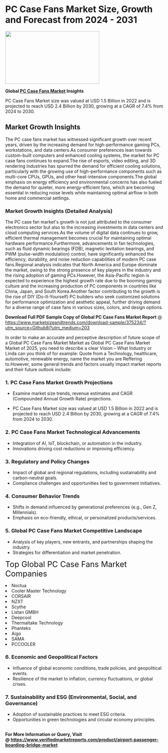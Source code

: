 <H1>PC Case Fans Market Size, Growth and Forecast from 2024 - 2031</H1><img class="aligncenter size-medium wp-image-584254" src="https://thirdeyenews.in/wp-content/uploads/2024/09/Global-Market-Research-300x168.jpeg" alt="" width="300" height="168" /><p><strong>Global&nbsp;<a href="https://www.marketsizeandtrends.com/download-sample/375234/?utm_source=Github8j?utm_medium=203">PC Case Fans Market</a> Insights</strong></p><p>PC Case Fans Market size was valued at USD 1.5 Billion in 2022 and is projected to reach USD 2.4 Billion by 2030, growing at a CAGR of 7.4% from 2024 to 2030.</p><p><h2>Market Growth Insights</h2> The PC case fans market has witnessed significant growth over recent years, driven by the increasing demand for high-performance gaming PCs, workstations, and data centers.As consumer preferences lean towards custom-built computers and enhanced cooling systems, the market for PC case fans continues to expand.The rise of esports, video editing, and 3D rendering industries has spurred the demand for efficient cooling solutions, particularly with the growing use of high-performance components such as multi-core CPUs, GPUs, and other heat-intensive components.The global emphasis on energy efficiency and environmental concerns has also fueled the demand for quieter, more energy-efficient fans, which are becoming essential in reducing noise levels while maintaining optimal airflow in both home and commercial settings. <h3>Market Growth Insights (Detailed Analysis)</h3> The PC case fan market's growth is not just attributed to the consumer electronics sector but also to the increasing investments in data centers and cloud computing services.As the volume of digital data continues to grow, efficient thermal management becomes crucial for maintaining optimal hardware performance.Furthermore, advancements in fan technologies, such as fluid dynamic bearings (FDB), magnetic levitation bearings, and PWM (pulse-width modulation) control, have significantly enhanced the efficiency, durability, and noise reduction capabilities of modern PC case fans.Regional analysis indicates that North America and Europe dominate the market, owing to the strong presence of key players in the industry and the rising adoption of gaming PCs.However, the Asia-Pacific region is expected to experience the highest growth rate due to the booming gaming culture and the increasing production of PC components in countries like China, Japan, and South Korea.Another factor contributing to the growth is the rise of DIY (Do-It-Yourself) PC builders who seek customized solutions for performance optimization and aesthetic appeal, further driving demand for a diverse range of case fans in various sizes, colors, and design options.</p><p><span class=""><strong>Download Full PDF Sample Copy of Global PC Case Fans Market Report</strong> @ <a href="https://www.marketsizeandtrends.com/download-sample/375234/?utm_source=Github8j?utm_medium=203" target="_blank">https://www.marketsizeandtrends.com/download-sample/375234/?utm_source=Github8j?utm_medium=203</a></span></p><p>In order to make an accurate and perceptive description of future scope of a Global&nbsp;PC Case Fans Market Market as Global&nbsp;PC Case Fans Market Market of 2025, you need to describe a clear Vision &ndash; What Industry or Linda can you think of for example: Quote from a Technology, healthcare, automotive, renewable energy, name the market you are Reffering to.However, some general trends and factors usually impact market reports and their future outlook include:</p><h3>1.&nbsp;<strong>PC Case Fans Market Growth Projections</strong></h3><ul><li>Examine market size trends, revenue estimates and CAGR (Compounded Annual Growth Rate) projections.</li><li><p>PC Case Fans Market size was valued at USD 1.5 Billion in 2022 and is projected to reach USD 2.4 Billion by 2030, growing at a CAGR of 7.4% from 2024 to 2030.</p></li></ul><h3>2.&nbsp;<strong>PC Case Fans Market Technological Advancements</strong></h3><ul><li>Integration of AI, IoT, blockchain, or automation in the industry.</li><li>Innovations driving cost reductions or improving efficiency.</li></ul><h3>3.&nbsp;<strong>Regulatory and Policy Changes</strong></h3><ul><li>Impact of global and regional regulations, including sustainability and carbon-neutral goals.</li><li>Compliance challenges and opportunities tied to government initiatives.</li></ul><h3>4.&nbsp;<strong>Consumer Behavior Trends</strong></h3><ul><li>Shifts in demand influenced by generational preferences (e.g., Gen Z, Millennials).</li><li>Emphasis on eco-friendly, ethical, or personalized products/services.</li></ul><h3>5.&nbsp;<strong>Global PC Case Fans Market Competitive Landscape</strong></h3><ul><li>Analysis of key players, new entrants, and partnerships shaping the industry.</li><li>Strategies for differentiation and market penetration.</li></ul><p data-pm-slice="1 1 []"><span style="color: inherit; font-family: inherit; font-size: 25px;">Top Global PC Case Fans Market Companies</span></p><div class="" data-test-id=""><p><li>Noctua</li><li> Cooler Master Technology</li><li> CORSAIR</li><li> NZXT</li><li> Scythe</li><li> Listan GMBH</li><li> Deepcool</li><li> Thermaltake Technology</li><li> Phanteks</li><li> Aigo</li><li> SAMA</li><li> PCCOOLER</li></p></div><h3>6.&nbsp;<strong>Economic and Geopolitical Factors</strong></h3><ul><li>Influence of global economic conditions, trade policies, and geopolitical events.</li><li>Resilience of the market to inflation, currency fluctuations, or global crises.</li></ul><h3>7.&nbsp;<strong>Sustainability and ESG (Environmental, Social, and Governance)</strong></h3><ul><li>Adoption of sustainable practices to meet ESG criteria.</li><li>Opportunities in green technologies and circular economy principles.</li></ul><h2><strong style="font-size: 14px;">For More Information or Query, Visit @&nbsp;</strong><a style="background-color: #ffffff; font-size: 14px;" href="https://www.marketsizeandtrends.com/report/pc-case-fans-market/" target="_blank">https://www.verifiedmarketreports.com/product/airport-passenger-boarding-bridge-market</a></h2>